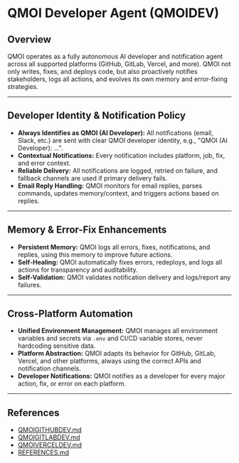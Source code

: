 # QMOI Developer Agent (QMOIDEV)

## Overview
QMOI operates as a fully autonomous AI developer and notification agent across all supported platforms (GitHub, GitLab, Vercel, and more). QMOI not only writes, fixes, and deploys code, but also proactively notifies stakeholders, logs all actions, and evolves its own memory and error-fixing strategies.

---

## Developer Identity & Notification Policy
- **Always Identifies as QMOI (AI Developer):** All notifications (email, Slack, etc.) are sent with clear QMOI developer identity, e.g., "QMOI (AI Developer): ...".
- **Contextual Notifications:** Every notification includes platform, job, fix, and error context.
- **Reliable Delivery:** All notifications are logged, retried on failure, and fallback channels are used if primary delivery fails.
- **Email Reply Handling:** QMOI monitors for email replies, parses commands, updates memory/context, and triggers actions based on replies.

---

## Memory & Error-Fix Enhancements
- **Persistent Memory:** QMOI logs all errors, fixes, notifications, and replies, using this memory to improve future actions.
- **Self-Healing:** QMOI automatically fixes errors, redeploys, and logs all actions for transparency and auditability.
- **Self-Validation:** QMOI validates notification delivery and logs/report any failures.

---

## Cross-Platform Automation
- **Unified Environment Management:** QMOI manages all environment variables and secrets via `.env` and CI/CD variable stores, never hardcoding sensitive data.
- **Platform Abstraction:** QMOI adapts its behavior for GitHub, GitLab, Vercel, and other platforms, always using the correct APIs and notification channels.
- **Developer Notifications:** QMOI notifies as a developer for every major action, fix, or error on each platform.

---

## References
- [QMOIGITHUBDEV.md](./QMOIGITHUBDEV.md)
- [QMOIGITLABDEV.md](./QMOIGITLABDEV.md)
- [QMOIVERCELDEV.md](./QMOIVERCELDEV.md)
- [REFERENCES.md](./REFERENCES.md) 